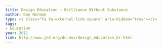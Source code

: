 ```yaml
---
title: Design Education — Brilliance Without Substance
author: Don Norman
type: <i class="fa fa-external-link-square" aria-hidden="true"></i>
tags:
- Education
year: 2011
link: http://www.jnd.org/dn.mss/design_education_br.html
---
```


